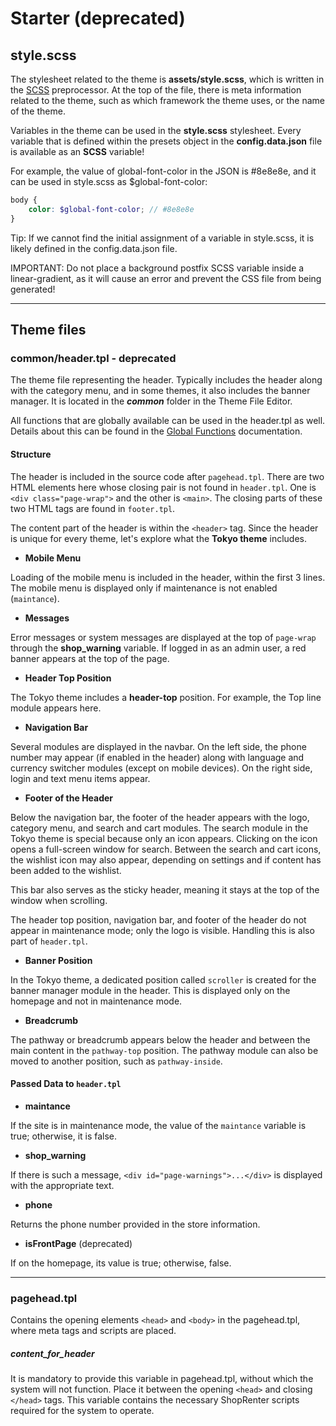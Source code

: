 # Starter (deprecated)
## style.scss
The stylesheet related to the theme is **assets/style.scss**, which is written in the [SCSS](https://sass-lang.com) preprocessor. At the top of the file, there is meta information related to the theme, such as which framework the theme uses, or the name of the theme.

Variables in the theme can be used in the **style.scss** stylesheet. Every variable that is defined within the presets object in the **config.data.json** file is available as an **SCSS** variable!

For example, the value of global-font-color in the JSON is #8e8e8e, and it can be used in style.scss as $global-font-color:

```scss
body {
    color: $global-font-color; // #8e8e8e
}
```

Tip: If we cannot find the initial assignment of a variable in style.scss, it is likely defined in the config.data.json file.

IMPORTANT: Do not place a background postfix SCSS variable inside a linear-gradient, as it will cause an error and prevent the CSS file from being generated!

---

## Theme files

### common/header.tpl - deprecated

The theme file representing the header. Typically includes the header along with the category menu, and in some themes, it also includes the banner manager. It is located in the ***common*** folder in the Theme File Editor.

All functions that are globally available can be used in the header.tpl as well. Details about this can be found in the [Global Functions](../theme-global/02_global_functions.md) documentation.

#### Structure

The header is included in the source code after `pagehead.tpl`. There are two HTML elements here whose closing pair
is not found in `header.tpl`. One is `<div class="page-wrap">` and the other is `<main>`. The closing parts of these two
HTML tags are found in `footer.tpl`.

The content part of the header is within the `<header>` tag. Since the header is unique for every theme, let's explore
what the **Tokyo theme** includes.

* **Mobile Menu**

Loading of the mobile menu is included in the header, within the first 3 lines. The mobile menu is displayed only if
maintenance is not enabled (`maintance`).

* **Messages**

Error messages or system messages are displayed at the top of `page-wrap` through the **shop_warning** variable. If logged
in as an admin user, a red banner appears at the top of the page.

* **Header Top Position**

The Tokyo theme includes a **header-top** position. For example, the Top line module appears here.

* **Navigation Bar**

Several modules are displayed in the navbar. On the left side, the phone number may appear (if enabled in the header) along
with language and currency switcher modules (except on mobile devices). On the right side, login and text menu items appear.

* **Footer of the Header**

Below the navigation bar, the footer of the header appears with the logo, category menu, and search and cart modules. The
search module in the Tokyo theme is special because only an icon appears. Clicking on the icon opens a full-screen window for
search. Between the search and cart icons, the wishlist icon may also appear, depending on settings and if content has been
added to the wishlist.

This bar also serves as the sticky header, meaning it stays at the top of the window when scrolling.

The header top position, navigation bar, and footer of the header do not appear in maintenance mode; only the logo is visible.
Handling this is also part of `header.tpl`.

* **Banner Position**

In the Tokyo theme, a dedicated position called `scroller` is created for the banner manager module in the header. This is
displayed only on the homepage and not in maintenance mode.

* **Breadcrumb**

The pathway or breadcrumb appears below the header and between the main content in the `pathway-top` position. The pathway
module can also be moved to another position, such as `pathway-inside`.

#### Passed Data to `header.tpl`

* **maintance**

If the site is in maintenance mode, the value of the `maintance` variable is true; otherwise, it is false.

* **shop_warning**

If there is such a message, `<div id="page-warnings">...</div>` is displayed with the appropriate text.

* **phone**

Returns the phone number provided in the store information.

* **isFrontPage** (deprecated)

If on the homepage, its value is true; otherwise, false.

---

### pagehead.tpl

Contains the opening elements `<head>` and `<body>` in the pagehead.tpl, where meta tags and scripts are placed.

##### content_for_header

It is mandatory to provide this variable in pagehead.tpl, without which the system will not function.
Place it between the opening `<head>` and closing `</head>` tags.
This variable contains the necessary ShopRenter scripts required for the system to operate.
